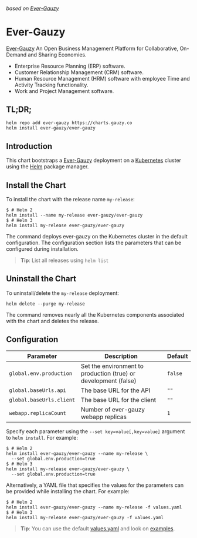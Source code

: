 ###### based on [Ever-Gauzy](https://github.com/ever-co/ever-gauzy)

# Ever-Gauzy

[Ever-Gauzy](https://github.com/ever-co/ever-gauzy)  An Open Business Management Platform for Collaborative, On-Demand and Sharing Economies.

- Enterprise Resource Planning (ERP) software.
- Customer Relationship Management (CRM) software.
- Human Resource Management (HRM) software with employee Time and Activity Tracking functionality.
- Work and Project Management software.


## TL;DR;

```console
helm repo add ever-gauzy https://charts.gauzy.co
helm install ever-gauzy/ever-gauzy
```

## Introduction

This chart bootstraps a [Ever-Gauzy](https://github.com/ever-co/ever-gauzy) deployment on a [Kubernetes](http://kubernetes.io) cluster using the [Helm](https://helm.sh) package manager.

## Install the Chart

To install the chart with the release name `my-release`:

```console
$ # Helm 2
helm install --name my-release ever-gauzy/ever-gauzy
$ # Helm 3
helm install my-release ever-gauzy/ever-gauzy
```

The command deploys ever-gauzy on the Kubernetes cluster in the default configuration. The configuration section lists the parameters that can be configured during installation.

> **Tip**: List all releases using `helm list`

## Uninstall the Chart

To uninstall/delete the `my-release` deployment:

```console
helm delete --purge my-release
```

The command removes nearly all the Kubernetes components associated with the chart and deletes the release.

## Configuration

| Parameter | Description | Default |
| --------- | ----------- | ------- |
| `global.env.production` | Set the environment to production (true) or development (false) | `false` |
| `global.baseUrls.api` | The base URL for the API | `""` |
| `global.baseUrls.client` | The base URL for the client | `""` |
| `webapp.replicaCount` | Number of ever-gauzy webapp replicas | `1` |


Specify each parameter using the `--set key=value[,key=value]` argument to `helm install`. For example:

```console
$ # Helm 2
helm install ever-gauzy/ever-gauzy --name my-release \
  --set global.env.production=true
$ # Helm 3
helm install my-release ever-gauzy/ever-gauzy \
  --set global.env.production=true
```

Alternatively, a YAML file that specifies the values for the parameters can be
provided while installing the chart. For example:

```console
$ # Helm 2
helm install ever-gauzy/ever-gauzy --name my-release -f values.yaml
$ # Helm 3
helm install my-release ever-gauzy/ever-gauzy -f values.yaml
```

> **Tip**: You can use the default [values.yaml](https://github.com/ever-co/ever-gauzy-charts/blob/develop/charts/ever-gauzy/values.yaml) and look on [examples](https://github.com/ever-co/ever-gauzy-charts/tree/develop/charts/ever-gauzy/examples).

